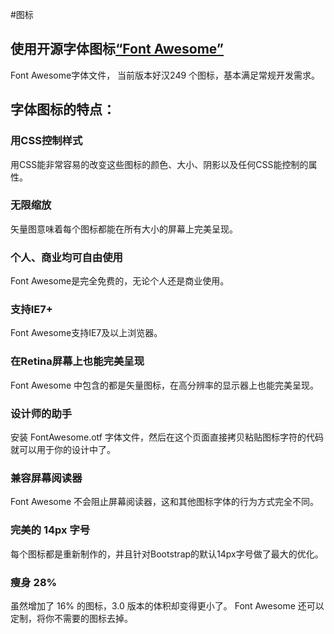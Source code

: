 #图标

## 使用开源字体图标[“Font Awesome”](http://www.bootcss.com/p/font-awesome/)


Font Awesome字体文件， 当前版本好汉249 个图标，基本满足常规开发需求。

## 字体图标的特点：

### 用CSS控制样式

用CSS能非常容易的改变这些图标的颜色、大小、阴影以及任何CSS能控制的属性。

### 无限缩放

矢量图意味着每个图标都能在所有大小的屏幕上完美呈现。

### 个人、商业均可自由使用

Font Awesome是完全免费的，无论个人还是商业使用。

### 支持IE7+

Font Awesome支持IE7及以上浏览器。

### 在Retina屏幕上也能完美呈现

Font Awesome 中包含的都是矢量图标，在高分辨率的显示器上也能完美呈现。

### 设计师的助手

安装 FontAwesome.otf 字体文件，然后在这个页面直接拷贝粘贴图标字符的代码就可以用于你的设计中了。

### 兼容屏幕阅读器

Font Awesome 不会阻止屏幕阅读器，这和其他图标字体的行为方式完全不同。

### 完美的 14px 字号

每个图标都是重新制作的，并且针对Bootstrap的默认14px字号做了最大的优化。

### 瘦身 28%

虽然增加了 16% 的图标，3.0 版本的体积却变得更小了。 Font Awesome 还可以定制，将你不需要的图标去掉。
